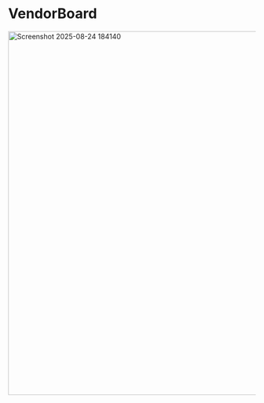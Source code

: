 # VendorBoard
<img width="1362" height="741" alt="Screenshot 2025-08-24 184140" src="https://github.com/user-attachments/assets/46a9ee69-1c89-4586-b2b5-26934c98e6f0" />
